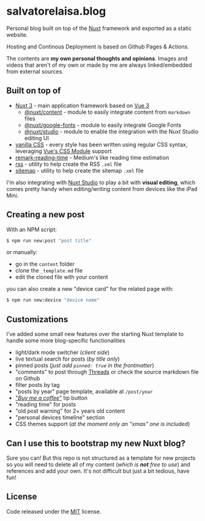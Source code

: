 # salvatorelaisa.blog

Personal blog built on top of the [Nuxt](https://nuxt.com/) framework and exported as a static website.

Hosting and Continous Deployment is based on Github Pages & Actions.

The contents are **my own personal thoughts and opinions**. Images and videos that aren't of my own or made by me are always linked/embedded from external sources.

## Built on top of

- [Nuxt 3](https://nuxt.com/) - main application framework based on [Vue 3](https://vuejs.org/)
  - [@nuxt/content](https://content.nuxtjs.org/) - module to easily integrate content from `markdown` files
  - [@nuxt/google-fonts](https://google-fonts.nuxtjs.org/) - module to easily integrate Google Fonts
  - [@nuxt/studio](https://nuxt.studio/) - module to enable the integration with the Nuxt Studio editing UI
- [vanilla CSS](https://developer.mozilla.org/en-US/docs/Web/CSS) - every style has been written using regular CSS syntax, leveraging [Vue's CSS Module](https://vuejs.org/api/sfc-css-features.html#css-modules) support
- [remark-reading-time](https://www.npmjs.com/package/remark-reading-time) - Medium's like reading time estimation
- [rss](https://www.npmjs.com/package/rss) - utility to help create the RSS `.xml` file
- [sitemap](https://www.npmjs.com/package/sitemap) - utility to help create the sitemap `.xml` file

I'm also integrating with [Nuxt Studio](https://nuxt.studio/) to play a bit with **visual editing**, which comes pretty handy when editing/writing content from devices like the iPad Mini.

## Creating a new post

With an NPM script:

```bash
$ npm run new:post "post title"
```

or manually:

- go in the `content` folder
- clone the `_template.md` file
- edit the cloned file with your content

you can also create a new "device card" for the related page with:

```bash
$ npm run new:device "device name"
```

## Customizations

I've added some small new features over the starting Nuxt template to handle some more blog-specific functionalities

- light/dark mode switcher (_client side_)
- live textual search for posts (_by title only_)
- pinned posts (_just add `pinned: true` in the frontmatter_)
- "comments" to post through [Threads](https://www.threads.net/) or check the source markdown file on Github
- filter posts by tag
- "posts by year" page template, available at `/post/year`
- ["_Buy me a coffee_"](https://www.buymeacoffee.com/moebiusmania) tip button
- "reading time" for posts
- "old post warning" for 2+ years old content
- "personal devices timeline" section
- CSS themes support (_at the moment only an "xmas" one is included_)

## Can I use this to bootstrap my new Nuxt blog?

Sure you can! But this repo is not structured as a template for new projects so you will need to delete all of my content (_which is **not** free to use_) and references and add your own. It's not difficult but just a bit tedious, have fun!

## License

Code released under the [MIT](LICENSE) license.
